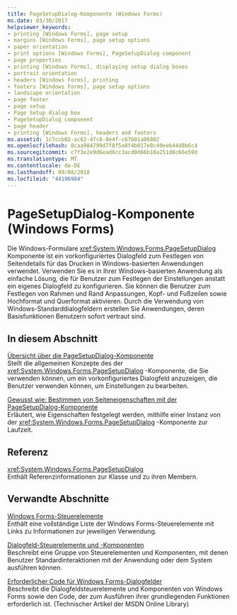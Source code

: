 ```yaml
---
title: PageSetupDialog-Komponente (Windows Forms)
ms.date: 03/30/2017
helpviewer_keywords:
- printing [Windows Forms], page setup
- margins [Windows Forms], page setup options
- paper orientation
- print options [Windows Forms], PageSetupDialog component
- page properties
- printing [Windows Forms], displaying setup dialog boxes
- portrait orientation
- headers [Windows Forms], printing
- footers [Windows Forms], page setup options
- landscape orientation
- page footer
- page setup
- Page Setup dialog box
- PageSetupDialog component
- page header
- printing [Windows Forms], headers and footers
ms.assetid: 1c7ccb02-ac62-4fc8-8e4f-c67b01a86802
ms.openlocfilehash: 8caa984799d7f8f5a8f4b017e8c40eeb44d8b6c4
ms.sourcegitcommit: c7f3e2e9d6ead6cc3acd0d66b10a251d0c66e59d
ms.translationtype: MT
ms.contentlocale: de-DE
ms.lasthandoff: 09/08/2018
ms.locfileid: "44196984"
---
```

# <a name="pagesetupdialog-component-windows-forms"></a>PageSetupDialog-Komponente (Windows Forms)
Die Windows-Formulare <xref:System.Windows.Forms.PageSetupDialog> Komponente ist ein vorkonfiguriertes Dialogfeld zum Festlegen von Seitendetails für das Drucken in Windows-basierten Anwendungen verwendet. Verwenden Sie es in Ihrer Windows-basierten Anwendung als einfache Lösung, die für Benutzer zum Festlegen der Einstellungen anstatt ein eigenes Dialogfeld zu konfigurieren. Sie können die Benutzer zum Festlegen von Rahmen und Rand Anpassungen, Kopf- und Fußzeilen sowie Hochformat und Querformat aktivieren. Durch die Verwendung von Windows-Standarddialogfeldern erstellen Sie Anwendungen, deren Basisfunktionen Benutzern sofort vertraut sind.  
  
## <a name="in-this-section"></a>In diesem Abschnitt  
 [Übersicht über die PageSetupDialog-Komponente](../../../../docs/framework/winforms/controls/pagesetupdialog-component-overview-windows-forms.md)  
 Stellt die allgemeinen Konzepte des der <xref:System.Windows.Forms.PageSetupDialog> -Komponente, die Sie verwenden können, um ein vorkonfiguriertes Dialogfeld anzuzeigen, die Benutzer verwenden können, um Einstellungen zu bearbeiten.  
  
 [Gewusst wie: Bestimmen von Seiteneigenschaften mit der PageSetupDialog-Komponente](../../../../docs/framework/winforms/controls/how-to-determine-page-properties-using-the-pagesetupdialog-component.md)  
 Erläutert, wie Eigenschaften festgelegt werden, mithilfe einer Instanz von der <xref:System.Windows.Forms.PageSetupDialog> -Komponente zur Laufzeit.  
  
## <a name="reference"></a>Referenz  
 <xref:System.Windows.Forms.PageSetupDialog>  
 Enthält Referenzinformationen zur Klasse und zu ihren Membern.  
  
## <a name="related-sections"></a>Verwandte Abschnitte  
 [Windows Forms-Steuerelemente](../../../../docs/framework/winforms/controls/controls-to-use-on-windows-forms.md)  
 Enthält eine vollständige Liste der Windows Forms-Steuerelemente mit Links zu Informationen zur jeweiligen Verwendung.  
  
 [Dialogfeld-Steuerelemente und -Komponenten](../../../../docs/framework/winforms/controls/dialog-box-controls-and-components-windows-forms.md)  
 Beschreibt eine Gruppe von Steuerelementen und Komponenten, mit denen Benutzer Standardinteraktionen mit der Anwendung oder dem System ausführen können.  
  
 [Erforderlicher Code für Windows Forms-Dialogfelder](https://go.microsoft.com/fwlink/?LinkID=102575)  
 Beschreibt die Dialogfeldsteuerelemente und Komponenten von Windows Forms sowie den Code, der zum Ausführen ihrer grundlegenden Funktionen erforderlich ist. (Technischer Artikel der MSDN Online Library)
